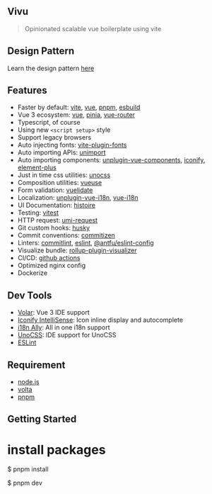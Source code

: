 ## Vivu

> Opinionated scalable vue boilerplate using vite
## Design Pattern
Learn the design pattern [here](https://github.com/logustra/dave)

## Features
- Faster by default: [vite](https://github.com/vitejs/vite), [vue](https://github.com/vuejs/vue-next), [pnpm](https://github.com/pnpm/pnpm), [esbuild](https://github.com/evanw/esbuild)
- Vue 3 ecosystem: [vue](https://github.com/vuejs/vue-next), [pinia](https://pinia.vuejs.org/), [vue-router](https://github.com/vuejs/vue-router-next)
- Typescript, of course
- Using new `<script setup>` style
- Support legacy browsers
- Auto injecting fonts: [vite-plugin-fonts](https://github.com/stafyniaksacha/vite-plugin-fonts)
- Auto importing APIs: [unimport](https://github.com/unjs/unimport)
- Auto importing components: [unplugin-vue-components](https://github.com/antfu/unplugin-vue-components), [iconify](https://github.com/antfu/vite-plugin-icons), [element-plus](https://github.com/element-plus/element-plus)
- Just in time css utilities: [unocss](https://github.com/unocss/unocss)
- Composition utilities: [vueuse](https://github.com/vueuse/vueuse)
- Form validation: [vuelidate](https://vuelidate-next.netlify.app)
- Localization: [unplugin-vue-i18n](https://github.com/intlify/bundle-tools/tree/main/packages/unplugin-vue-i18n), [vue-i18n](https://github.com/intlify/vue-i18n-next)
- UI Documentation: [histoire](https://github.com/histoire-dev/histoire)
- Testing: [vitest](https://vitest.dev/)
- HTTP request: [umi-request](https://github.com/umijs/umi-request)
- Git custom hooks: [husky](https://github.com/typicode/husky)
- Commit conventions: [commitizen](https://github.com/commitizen/cz-cli)
- Linters: [commitlint](https://github.com/conventional-changelog/commitlint), [eslint](https://github.com/eslint/eslint), [@antfu/eslint-config](https://github.com/antfu/eslint-config)
- Visualize bundle: [rollup-plugin-visualizer](https://github.com/btd/rollup-plugin-visualizer)
- CI/CD: [github actions](https://github.com/features/actions)
- Optimized nginx config
- Dockerize

## Dev Tools
- [Volar](https://marketplace.visualstudio.com/items?itemName=johnsoncodehk.volar): Vue 3 IDE support
- [Iconify IntelliSense](https://marketplace.visualstudio.com/items?itemName=antfu.iconify): Icon inline display and autocomplete
- [i18n Ally](https://marketplace.visualstudio.com/items?itemName=lokalise.i18n-ally): All in one i18n support
- [UnoCSS](https://marketplace.visualstudio.com/items?itemName=antfu.unocss): IDE support for UnoCSS
- [ESLint](https://marketplace.visualstudio.com/items?itemName=dbaeumer.vscode-eslint)

## Requirement
  - [node.js](http://nodejs.org/)
  - [volta](https://docs.volta.sh/guide/getting-started)
  - [pnpm](https://pnpm.js.org/en/installation)

## Getting Started

# install packages
$ pnpm install

$ pnpm dev
```
